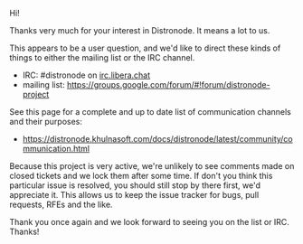 Hi!

Thanks very much for your interest in Distronode.  It means a lot to us.

This appears to be a user question, and we'd like to direct these kinds of things to either the mailing list or the IRC channel.

* IRC: #distronode on [irc.libera.chat](https://libera.chat/)
* mailing list: https://groups.google.com/forum/#!forum/distronode-project

See  this page for a complete and up to date list of communication channels and their purposes:

* https://distronode.khulnasoft.com/docs/distronode/latest/community/communication.html

Because this project is very active, we're unlikely to see comments made on closed tickets and we lock them after some time.
If don't you think this particular issue is resolved, you should still stop by there first, we'd appreciate it.
This allows us to keep the issue tracker for bugs, pull requests, RFEs and the like.

Thank you once again and we look forward to seeing you on the list or IRC.  Thanks!
